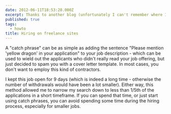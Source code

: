 ```yaml
---
date: 2012-06-11T18:53:28.000Z
excerpt: Thanks to another blog (unfortunately I can't remember where I read it) I have begun asking for "catch phrases" in job offerings on freelance sites.
published: true
tags:
  - howto
title: Hiring on freelance sites
---
```

A "catch phrase" can be as simple as adding the sentence "Please mention 'yellow dragon' in your application" to your job description - which can be used to wield out the applicants who didn't really read your job offering, but just decided to spam you with a cover letter template. In most cases, you don't want to employ this kind of contractors.

I kept this job open for 9 days (which is indeed a long time - otherwise the number of withdrawals would have been a lot smaller). Either way, this method allowed me to narrow my search down to less than 1/5th of the applications in a short timeframe. If you can spend that time, or just start using catch phrases, you can avoid spending some time during the hiring process, especially for smaller jobs.
